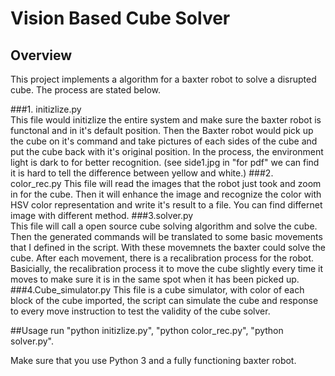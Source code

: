 # Vision Based Cube Solver
## Overview 
This project implements a algorithm for a baxter robot to solve a disrupted cube. The process are stated below.

###1. initizlize.py  
This file would initizlize the entire system and make sure the baxter robot is functonal and in it's default position. Then the Baxter robot would pick up the cube on it's command and take pictures of each sides of the cube and put the cube back with it's original position. In the process, the environment light is dark to for better recognition. (see side1.jpg in "for pdf" we can find it is hard to tell the difference between yellow and white.)
###2. color_rec.py
This file will read the images that the robot just took and zoom in for the cube. Then it will enhance the image and recognize the color with HSV color representation and write it's result to a file. You can find differnet image with different method.
###3.solver.py  
This file will call a open source cube solving algorithm and solve the cube. Then the generated commands will be translated to some basic movements that I defined in the script. With these movemnets the baxter could solve the cube. After each movement, there is a recalibration process for the robot. Basicially, the recalibration process it to move the cube slightly every time it moves to make sure it is in the same spot when it has been picked up.
###4.Cube_simulator.py
This file is a cube simulator, with color of each block of the cube imported, the script can simulate the cube and response to every move instruction to test the validity of the cube solver.

##Usage
run "python initizlize.py", "python color_rec.py", "python solver.py". 

Make sure that you use Python 3 and a fully functioning baxter robot.

